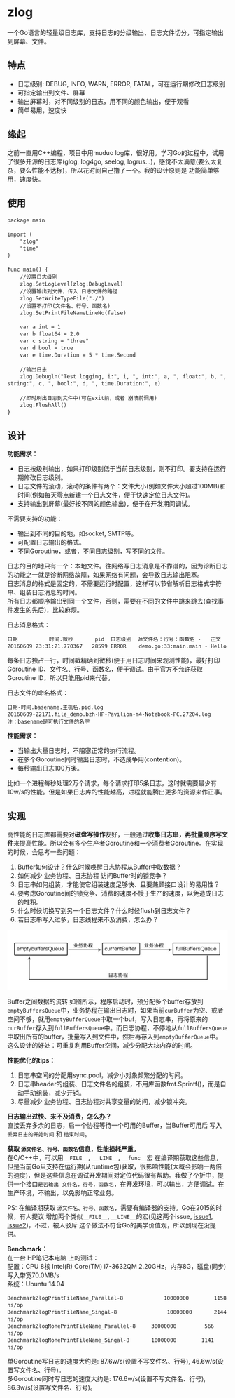 
# zlog

一个Go语言的轻量级日志库，支持日志的分级输出、日志文件切分，可指定输出到屏幕、文件。

## 特点

- 日志级别: DEBUG, INFO, WARN, ERROR, FATAL，可在运行期修改日志级别
- 可指定输出到文件、屏幕
- 输出屏幕时，对不同级别的日志，用不同的颜色输出，便于观看
- 简单易用，速度快

## 缘起

之前一直用C++编程，项目中用muduo log库，很好用。学习Go的过程中，试用了很多开源的日志库(glog, log4go, seelog, logrus...)，感觉不太满意(要么太复杂，要么性能不达标)，所以花时间自己撸了一个。我的设计原则是 功能简单够用，速度快。

## 使用

	package main

	import (
		"zlog"
		"time"
	)

	func main() {
		//设置日志级别
		zlog.SetLogLevel(zlog.DebugLevel)
		//设置输出到文件，传入 日志文件的路径
		zlog.SetWriteTypeFile("./")
		//设置不打印(文件名、行号、函数名)
		zlog.SetPrintFileNameLineNo(false)

		var a int = 1
		var b float64 = 2.0
		var c string = "three"
		var d bool = true
		var e time.Duration = 5 * time.Second

		//输出日志
		zlog.Debugln("Test logging, i:", i, ", int:", a, ", float:", b, ", string:", c, ", bool:", d, ", time.Duration:", e)

		//即时刷出日志到文件中(可在exit前，或者 崩溃前调用)
		zlog.FlushAll()
	}

## 设计

**功能需求：**

- 日志按级别输出，如果打印级别低于当前日志级别，则不打印。要支持在运行期修改日志级别。
- 日志文件的滚动，滚动的条件有两个：文件大小(例如文件大小超过100MB)和时间(例如每天零点新建一个日志文件，便于快速定位日志文件)。
- 支持输出到屏幕(最好按不同的颜色输出)，便于在开发期间调试。

不需要支持的功能：

- 输出到不同的目的地，如socket, SMTP等。
- 可配置日志输出的格式。
- 不同Goroutine，或者，不同日志级别，写不同的文件。

日志的目的地只有一个：本地文件。往网络写日志消息是不靠谱的，因为诊断日志的功能之一就是诊断网络故障，如果网络有问题，会导致日志输出阻塞。  
日志消息的格式是固定的，不需要运行时配置，这样可以节省解析日志格式字符串、组装日志消息的时间。  
所有日志都顺序输出到同一个文件，否则，需要在不同的文件中跳来跳去(查找事件发生的先后)，比较麻烦。  

日志消息格式：  

    日期  	    时间.微秒   	pid  日志级别  源文件名：行号：函数名 -   正文
    20160609 23:31:21.770367   28599 ERROR    demo.go:33:main.main - Hello

每条日志独占一行，时间戳精确到微秒(便于用日志时间来观测性能)，最好打印Goroutine ID、文件名、行号、函数名，便于调试。由于官方不允许获取Goroutine ID，所以只能用pid来代替。

日志文件的命名格式：  

    日期-时间.basename.主机名.pid.log
    20160609-22171.file_demo.bzh-HP-Pavilion-m4-Notebook-PC.27204.log
    注：basename是可执行文件的名字

**性能需求：**

- 当输出大量日志时，不阻塞正常的执行流程。
- 在多个Goroutine同时输出日志时，不造成争用(contention)。
- 每秒输出日志100万条。

比如一个进程每秒处理2万个请求，每个请求打印5条日志，这时就需要最少有10w/s的性能。但是如果日志库的性能越高，进程就能腾出更多的资源来作正事。

## 实现

高性能的日志库都需要对**磁盘写操作**友好，一般通过**收集日志串，再批量顺序写文件**来提高性能。所以会有多个生产者Goroutine和一个消费者Goroutine。在实现的时候，会思考一些问题：

1. Buffer如何设计？什么时候唤醒日志协程从Buffer中取数据？
2. 如何减少 业务协程、日志协程 访问Buffer时的锁竞争？
3. 日志串如何组装，才能使它组装速度足够快、且要兼顾接口设计的易用性？
4. 要考虑Goroutine间的锁竞争、消费的速度不慢于生产的速度，以免造成日志的堆积。
5. 什么时候切换写到另一个日志文件？什么时候flush到日志文件？
6. 若日志串写入过多，日志线程来不及消费，怎么办？

![buffer](./buffer.jpg)

Buffer之间数据的流转 如图所示，程序启动时，预分配多个buffer存放到`emptyBuffersQueue`中，业务协程在输出日志时，如果当前`curBuffer`为空、或者空间不够，就用`emptyBufferQueue`中取一个buf，写入日志串，再将原来的`curBuffer`存入到`fullBuffersQueue`中。而日志协程，不停地从`fullBuffersQueue`中取出所有的buffer，批量写入到文件中，然后再存入到`emptyBufferQueue`中。  
这么设计的好处：可重复利用Buffer空间，减少分配大块内存的时间。  

**性能优化的tips：**

1. 日志串空间的分配用sync.pool，减少小对象频繁分配的时间。
2. 日志串header的组装、日志文件名的组装，不用库函数fmt.Sprintf()，而是自动手动组装，减少开销。
3. 尽量减少 业务协程、日志协程对共享变量的访问，减少锁冲突。

**日志输出过快、来不及消费，怎么办？**  
直接丢弃多余的日志，启一个协程等待一个可用的Buffer，当Buffer可用后 写入 `丢弃日志的开始时间` 和 `结束时间`。  

**获取 `源文件名、行号、函数名`信息，性能损耗严重。**  
在C/C++中，可以用`__FILE__`,` __LINE__`, `__func__`宏 在编译期获取这些信息，但是当前Go只支持在运行期(从runtime包)获取，很影响性能(大概会影响一两倍的速度)，但是这些信息在调试开发期间对定位代码很有帮助。我做了个折中，提供一个接口`是否输出 文件名，行号，函数名`，在开发环境，可以输出，方便调试。在生产环境，不输出，以免影响正常业务。  

PS: 在编译期获取 `源文件名、行号、函数名`，需要有编译器的支持。Go在2015的时候，有人提议 增加两个类似`__FILE__`, `__LINE__`的宏(见这两个issue, [issue1](https://github.com/Sirupsen/logrus/issues/63), [issue2](https://github.com/golang/go/issues/12876))，不过，被人驳斥 这个做法不符合Go的美学价值观，所以到现在没提供。  

**Benchmark：**  
在一台   HP笔记本电脑 上的测试：  
配置：CPU 8核 Intel(R) Core(TM) i7-3632QM 2.20GHz，内存8G，磁盘(同步)写入带宽70.0MB/s  
系统：Ubuntu 14.04  

    BenchmarkZlogPrintFileName_Parallel-8    	      10000000	      1158 ns/op
    BenchmarkZlogPrintFileName_Singal-8                10000000	      2144 ns/op
    BenchmarkZlogNonePrintFileName_Parallel-8	  30000000	       566 ns/op
    BenchmarkZlogNonePrintFileName_Singal-8  	  10000000	      1141 ns/op

单Goroutine写日志的速度大约是: 87.6w/s(设置不写文件名、行号), 46.6w/s(设置写文件名、行号)。  
多Goroutine同时写日志的速度大约是: 176.6w/s(设置不写文件名、行号), 86.3w/s(设置写文件名、行号)。  




